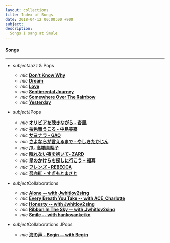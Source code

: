 ```yaml
---
layout: collections
title: Index of Songs 
date: 2018-04-12 00:00:00 +900
subject: 
description:
  Songs I sang at Smule
---
```

<!-- Articles' posts section -->
<div class="section">
  <h4> Songs</h4>
  <hr>
  <div class="row">
    <div class="col s12 m6">
        <ul class="collapsible" data-collapsible="accordion">
            <li>
                <div class="collapsible-header"><i class="material-icons">subject</i>Jazz & Pops</div>
                <div class="collapsible-body">
                  <ul>
                    <li class="collection-item">
                      <i class="material-icons">mic</i>
                        <a href="https://www.smule.com/recording/norah-jones-dont-know-why-acoustic/1440498072_2129374040">
                        <b>Don't Know Why</b></a>
                    </li>
                    <li class="collection-item">
                      <i class="material-icons">mic</i>
                        <a href="https://www.smule.com/recording/michael-buble-dream/1440498072_2060773019">
                        <b>Dream</b></a>
                    </li>
                    <li class="collection-item">
                      <i class="material-icons">mic</i>
                        <a href="https://www.smule.com/recording/nat-king-cole-l-o-v-e-love-full-jazzy-accoustic-hq/1440498072_2148172085">
                        <b>Love</b></a>
                    </li>
                    <li class="collection-item">
                      <i class="material-icons">mic</i>
                        <a href="https://www.smule.com/recording/doris-day-sentimental-journey/1440498072_2044619252">
                        <b>Sentimental Journey</b></a>
                    </li>
                    <li class="collection-item">
                      <i class="material-icons">mic</i>
                        <a href="https://www.smule.com/recording/judy-garland-somewhere-over-the-rainbow-lullaby/1440498072_1972323165">
                        <b>Somewhere Over The Rainbow</b></a>
                    </li>
                    <li class="collection-item">
                      <i class="material-icons">mic</i>
                        <a href="https://www.smule.com/recording/the-beatles-yesterday-piano/1440498072_2227186060">
                        <b>Yesterday</b></a>
                    </li>
                  </ul>
                </div>    
            </li>
        </ul>
    </div>
    <div class="col s12 m6">
        <ul class="collapsible" data-collapsible="accordion">
            <li>
                <div class="collapsible-header"><i class="material-icons">subject</i>JPops</div>
                <div class="collapsible-body">
                  <ul>
                    <li class="collection-item">
                      <i class="material-icons">mic</i>
                        <a href="https://www.smule.com/recording/%E6%9D%8F%E9%87%8C-%E5%B0%BE%E5%B4%8E%E4%BA%9C%E7%BE%8E-%E3%82%AA%E3%83%AA%E3%83%93%E3%82%A2%E3%82%92%E8%81%B4%E3%81%8D%E3%81%AA%E3%81%8C%E3%82%89-acoustic-guitar-ver-%E6%9D%8F%E9%87%8C/1440498072_1851324221">
                        <b>オリビアを聴きながら - 杏里</b></a>
                    </li>
                    <li class="collection-item">
                      <i class="material-icons">mic</i>
                        <a href="https://www.smule.com/recording/%E4%B8%AD%E5%B3%B6%E7%BE%8E%E5%98%89-%E6%A1%9C%E8%89%B2%E8%88%9E%E3%81%86%E3%81%93%E3%82%8D-inst/1440498072_2139975426">
                        <b>桜色舞うころ - 中島美嘉</b></a>
                    </li>
                    <li class="collection-item">
                      <i class="material-icons">mic</i>
                        <a href="https://www.smule.com/recording/gao-fumi-s-3-sound-mix-ver-%E3%82%B5%E3%83%A8%E3%83%8A%E3%83%A9-gao-fumi-s-3-sound-mix-ver/1440498072_2191055429">
                        <b>サヨナラ - GAO</b></a>
                    </li>
                    <li class="collection-item">
                      <i class="material-icons">mic</i>
                        <a href="https://www.smule.com/recording/%E3%82%84%E3%81%97%E3%81%8D%E3%81%9F%E3%81%8B%E3%81%98%E3%82%93-%E3%81%95%E3%82%88%E3%81%AA%E3%82%89%E3%81%8C%E8%A8%80%E3%81%88%E3%82%8B%E3%81%BE%E3%81%A7-%E5%8E%9F%E6%9B%B2/1440498072_1901486081">
                        <b>さよならが言えるまで - やしきたかじん</b></a>
                    </li>
                    <li class="collection-item">
                      <i class="material-icons">mic</i>
                        <a href="https://www.smule.com/recording/%E9%AB%98%E6%A9%8B%E7%9C%9F%E6%A2%A8%E5%AD%90-%E7%88%AA-%E3%81%A4%E3%82%81/1440498072_1800052096">
                        <b>爪- 高橋真梨子</b></a>
                    </li>
                    <li class="collection-item">
                      <i class="material-icons">mic</i>
                        <a href="https://www.smule.com/recording/zard-%E7%9C%A0%E3%82%8C%E3%81%AA%E3%81%84%E5%A4%9C%E3%82%92%E6%8A%B1%E3%81%84%E3%81%A6-%E5%8E%9F%E6%9B%B2-inst-zard/1440498072_2197534975">
                        <b>眠れない夜を抱いて- ZARD</b></a>
                    </li>
                    <li class="collection-item">
                      <i class="material-icons">mic</i>
                        <a href="https://www.smule.com/recording/%E7%A6%8F%E8%80%B3-%E3%82%A2%E3%82%B3%E3%83%BC%E3%82%B9%E3%83%86%E3%82%A3%E3%83%83%E3%82%AF-%E6%98%9F%E3%81%AE%E3%81%8B%E3%81%91%E3%82%89%E3%82%92%E6%8E%A2%E3%81%97%E3%81%AB%E8%A1%8C%E3%81%93%E3%81%86again-%E7%A6%8F%E8%80%B3-mazkt/1440498072_1989769053">
                        <b>星のかけらを探しに行こう - 福耳</b></a>
                    </li>
                    <li class="collection-item">
                      <i class="material-icons">mic</i>
                        <a href="https://www.smule.com/recording/%E3%83%AC%E3%83%99%E3%83%83%E3%82%AB-%E3%83%95%E3%83%AC%E3%83%B3%E3%82%BA-%E5%8E%9F%E6%9B%B2-inst-rebecca/1440498072_2191186701">
                        <b>フレンズ - REBECCA</b></a>
                    </li>
                    <li class="collection-item">
                      <i class="material-icons">mic</i>
                        <a href="https://www.smule.com/recording/%E3%81%99%E3%81%8E%E3%82%82%E3%81%A8%E3%81%BE%E3%81%95%E3%81%A8-%E5%90%BE%E4%BA%A6%E7%B4%85/1440498072_2198566319">
                        <b>吾亦紅 - すぎもとまさと</b></a>
                    </li>
                  </ul>
                </div>    
            </li>
        </ul>
    </div>
  </div>

  <div class="row">
      <div class="col s12 m6">
          <ul class="collapsible" data-collapsible="accordion">
              <li>
                <div class="collapsible-header"><i class="material-icons">subject</i>Collaborations</div>
                <div class="collapsible-body">
                    <ul>
                      <li class="collection-item">
                        <i class="material-icons">mic</i>
                        <a href="https://www.smule.com/recording/heart-alone-bearthanyouacoustic/589732902_2168536250">
                        <b>Alone -- with Jwhitlov2sing</b></a>
                      </li>
                      <li class="collection-item">
                        <i class="material-icons">mic</i>
                        <a href="https://www.smule.com/recording/the-police-every-breath-you-take-lullaby/262856713_2237656502">
                        <b>Every Breath You Take -- with ACE_Charlotte</b></a>
                      </li>
                      <li class="collection-item">
                        <i class="material-icons">mic</i>
                        <a href="https://www.smule.com/recording/billy-joel-honesty-acoustic-guitar/589732902_2168473432">
                        <b>Honesty -- with Jwhitlov2sing</b></a>
                      </li>
                      <li class="collection-item">
                        <i class="material-icons">mic</i>
                        <a href="https://www.smule.com/recording/ribbon-in-the-sky/589732902_2179701237">
                        <b>Ribbon In The Sky -- with Jwhitlov2sing</b></a>
                      </li>
                      <li class="collection-item">
                        <i class="material-icons">mic</i>
                        <a href="https://www.smule.com/recording/nat-king-cole-smile/1059809514_2237583441">
                        <b>Smile -- with hankosankeiko</b></a>
                      </li>
                    </ul>
                </div>
              </li>
          </ul>
      </div>
      <div class="col s12 m6">
          <ul class="collapsible" data-collapsible="accordion">
              <li>
                <div class="collapsible-header"><i class="material-icons">subject</i>Collaborations JPops</div>
                <div class="collapsible-body">
                    <ul>
                      <li class="collection-item">
                        <i class="material-icons">mic</i>
                        <a href="https://www.smule.com/recording/begin-%E6%B5%B7%E3%81%AE%E5%A3%B0/460209828_1769158154">
                        <b>海の声 - Begin -- with Begin</b></a>
                      </li>
                    </ul>
                </div>
              </li>
          </ul>
      </div>
  </div>

</div><!-- /session -->